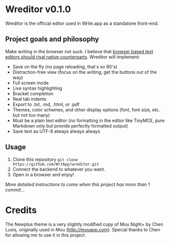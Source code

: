 # Wreditor v0.1.0

Wreditor is the official editor used in Write.app as a standalone front-end.

## Project goals and philosophy

Make writing in the browser not suck. I believe that [browser based text editors should rival native counterparts](https://writeapp.me/writeapp/note/the-state-of-browser-based-text-editors). Wreditor will implement:

* Save on the fly (no page reloading, that's so 90's)
* Distraction-free view (focus on the writing, get the buttons out of the way)
* Full screen mode
* Live syntax highlighting
* Bracket completion
* Real tab indents
* Export to .txt, .md, .html, or .pdf
* Themes, color schemes, and other display options (font, font size, etc. but not too many)
* Must be a plain text editor (no formatting in the editor like TinyMCE, pure Markdown only but provide perfectly formatted output)
* Save text as UTF-8 always always always

## Usage

1. Clone this repository `git clone https://github.com/WrtApp/wreditor.git`
2. Connect the backend to whatever you want.
3. Open in a browser and enjoy!

*More detailed instructions to come when this project has more than 1 commit...*

# Credits

The Newplus theme is a very slightly modified copy of Mou Night+ by Chen Luois, originally used in Mou (http://mouapp.com). Special thanks to Chen for allowing me to use it in this project.